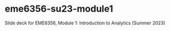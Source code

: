 # eme6356-su23-module1
  Slide deck for EME6356, Module 1: Introduction to Analytics (Summer 2023) 
